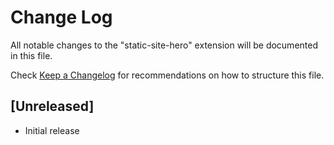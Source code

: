# Change Log
All notable changes to the "static-site-hero" extension will be documented in this file.

Check [Keep a Changelog](http://keepachangelog.com/) for recommendations on how to structure this file.

## [Unreleased]
- Initial release